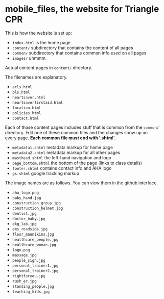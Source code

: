 # mobile_files, the website for Triangle CPR



This is how the website is set up:

 - `index.html` is the home page
 - `content/` subdirectory that contains the content of all pages
 - `common/` subdirectory that contains common info used on all pages
 - `images/` uhmmm.

Actual content pages in `content/` directory. 

The filenames are explanatory.

- `acls.html`
- `bls.html`
- `heartsaver.html`
- `heartsaverfirstaid.html`
- `location.html`
- `policies.html`
- `contact.html`

Each of those content pages includes stuff that is common from the `common/` directory. 
Edit one of these common files and the changes show up on every page. 
**Each common file must end with '.shtml'.**

- `metadata1.shtml` metadata markup for home page
- `metadata2.shtml` metadata markup for all other pages
- `masthead.shtml` the left-hand navigation and logo
- `page_bottom.shtml` the bottom of the page (links to class details)
- `footer.shtml` contains contact info and AHA logo
- `gs.shtml` google tracking markup

The image names are as follows. You can view them in the github interface.

- `aha_logo.png`
- `baby_hand.jpg`
- `construction_group.jpg`
- `construction_helmet.jpg`
- `dentist.jpg`
- `doctor_baby.jpg`
- `ekg_lab.jpg`
- `ems_roadside.jpg`
- `floor_mannikins.jpg`
- `healthcare_people.jpg`
- `healthcare_woman.jpg`
- `logo.png`
- `massage.jpg`
- `people_sign.jpg`
- `personal_trainer1.jpg`
- `personal_trainer2.jpg`
- `rightforyou.jpg`
- `rush_er.jpg`
- `standing_people.jpg`
- `teaching_kids.jpg`

